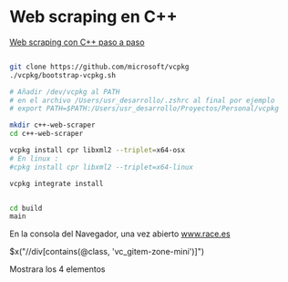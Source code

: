 # Web scraping en C++

[Web scraping con C++ paso a paso](https://brightdata.es/blog/procedimientos/web-scraping-in-c-plus-plus)

```bash

git clone https://github.com/microsoft/vcpkg
./vcpkg/bootstrap-vcpkg.sh

# Añadir /dev/vcpkg al PATH
# en el archivo /Users/usr_desarrollo/.zshrc al final por ejemplo
# export PATH=$PATH:/Users/usr_desarrollo/Proyectos/Personal/vcpkg

mkdir c++-web-scraper
cd c++-web-scraper

vcpkg install cpr libxml2 --triplet=x64-osx
# En linux :
#cpkg install cpr libxml2 --triplet=x64-linux

vcpkg integrate install


cd build
main
```


En la consola del Navegador, una vez abierto www.race.es

$x("//div[contains(@class, 'vc_gitem-zone-mini')]")

Mostrara los 4 elementos